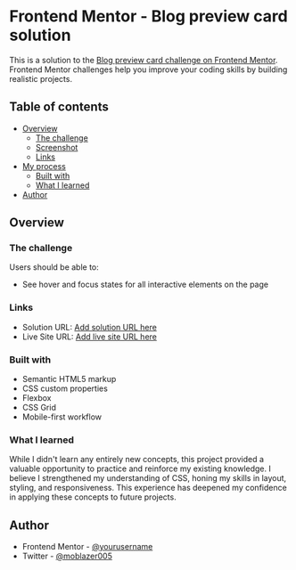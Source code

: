 # Frontend Mentor - Blog preview card solution

This is a solution to the [Blog preview card challenge on Frontend Mentor](https://www.frontendmentor.io/challenges/blog-preview-card-ckPaj01IcS). Frontend Mentor challenges help you improve your coding skills by building realistic projects.

## Table of contents

- [Overview](#overview)
  - [The challenge](#the-challenge)
  - [Screenshot](#screenshot)
  - [Links](#links)
- [My process](#my-process)
  - [Built with](#built-with)
  - [What I learned](#what-i-learned)
- [Author](#author)

## Overview

### The challenge

Users should be able to:

- See hover and focus states for all interactive elements on the page

### Links

- Solution URL: [Add solution URL here](https://your-solution-url.com)
- Live Site URL: [Add live site URL here](https://your-live-site-url.com)

### Built with

- Semantic HTML5 markup
- CSS custom properties
- Flexbox
- CSS Grid
- Mobile-first workflow

### What I learned

While I didn't learn any entirely new concepts, this project provided a valuable opportunity to practice and reinforce my existing knowledge. I believe I strengthened my understanding of CSS, honing my skills in layout, styling, and responsiveness. This experience has deepened my confidence in applying these concepts to future projects.

## Author

- Frontend Mentor - [@yourusername](https://www.frontendmentor.io/profile/yourusername)
- Twitter - [@moblazer005](https://www.twitter.com/moblazer005)
